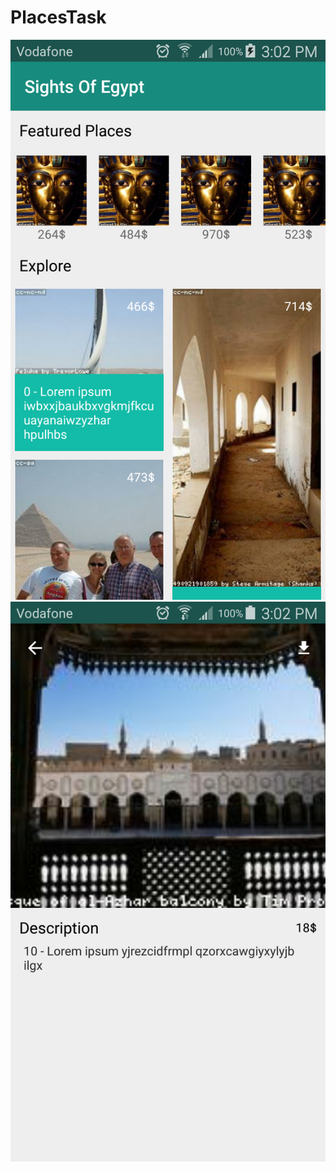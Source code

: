 # PlacesTask
![alt text](https://github.com/TuiyTuyHussein/PlacesTask/blob/master/device-2017-10-07-150209.png)
![alt text](https://github.com/TuiyTuyHussein/PlacesTask/blob/master/device-2017-10-07-150247.png)
